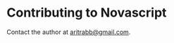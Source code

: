 # Contributing to Novascript

Contact the author at [aritrabb@gmail.com](mailto:aritrabb@gmail.com).
